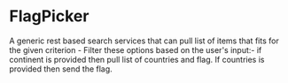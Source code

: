 # FlagPicker
A generic rest based search services that can pull list of items that fits for the given criterion -  Filter these options based on the user's input:- if continent is provided then pull list of countries and flag. If countries is provided then send the flag. 
